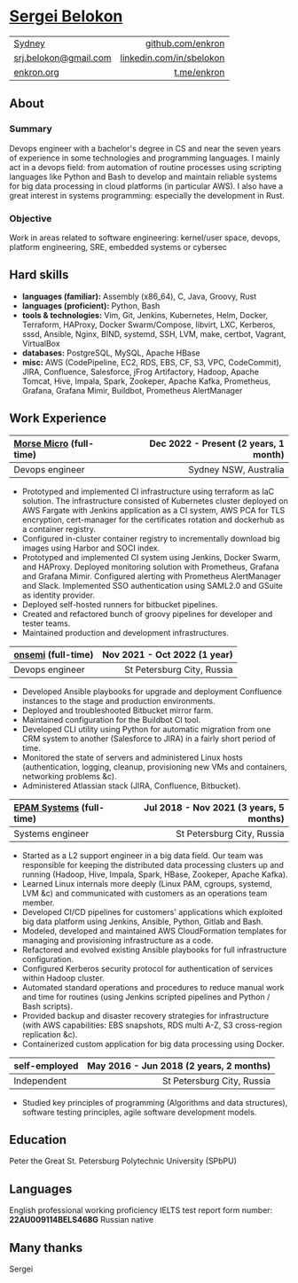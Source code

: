 # [Sergei Belokon](/download/sbelokon.pdf)

| | |
| :- | -: |
| [Sydney](https://www.google.com/maps/place/Sydney,+Australia/@-33.8822117,151.2210432,15z) | [github.com/enkron](https://github.com/enkron) |
| [srj.belokon@gmail.com](mailto:srj.belokon@gmail.com) | [linkedin.com/in/sbelokon](https://linkedin.com/in/sbelokon) |
| [enkron.org](https://enkron.org) | [t.me/enkron](https://t.me/enkron) |

## About

### Summary

Devops engineer with a bachelor's degree in CS and near the seven years of
experience in some technologies and programming languages. I mainly act in a
devops field: from automation of routine processes using scripting languages
like Python and Bash to develop and maintain reliable systems for big data
processing in cloud platforms (in particular AWS). I also have a great interest
in systems programming: especially the development in Rust.

### Objective

Work in areas related to software engineering: kernel/user space, devops,
platform engineering, SRE, embedded systems or cybersec

## Hard skills

- **languages (familiar):** Assembly (x86_64), C, Java, Groovy, Rust
- **languages (proficient):** Python, Bash
- **tools & technologies:** Vim, Git, Jenkins, Kubernetes, Helm, Docker,
  Terraform, HAProxy, Docker Swarm/Compose, libvirt, LXC, Kerberos, sssd,
  Ansible, Nginx, BIND, systemd, SSH, LVM, make, certbot, Vagrant, VirtualBox
- **databases:** PostgreSQL, MySQL, Apache HBase
- **misc:** AWS (CodePipeline, EC2, RDS, EBS, CF, S3, VPC, CodeCommit), JIRA,
  Confluence, Salesforce, jFrog Artifactory, Hadoop, Apache Tomcat, Hive,
  Impala, Spark, Zookeper, Apache Kafka, Prometheus, Grafana, Grafana Mimir,
  Buildbot, Prometheus AlertManager

## Work Experience

| **[Morse Micro](https://morsemicro.com) (full-time)** | **Dec 2022 - Present (2 years, 1 month)** |
| :- | -: |
| Devops engineer | Sydney NSW, Australia |

- Prototyped and implemented CI infrastructure using terraform as IaC solution.
  The infrastructure consisted of Kubernetes cluster deployed on AWS Fargate
  with Jenkins application as a CI system, AWS PCA for TLS encryption,
  cert-manager for the certificates rotation and dockerhub as a container
  registry.
- Configured in-cluster container registry to incrementally download big images
  using Harbor and SOCI index.
- Prototyped and implemented CI system using Jenkins, Docker Swarm, and
  HAProxy. Deployed monitoring solution with Prometheus, Grafana and Grafana
  Mimir. Configured alerting with Prometheus AlertManager and Slack. Implemented
  SSO authentication using SAML2.0 and GSuite as identity provider.
- Deployed self-hosted runners for bitbucket pipelines.
- Created and refactored bunch of groovy pipelines for developer and tester
  teams.
- Maintained production and development infrastructures.

| **[onsemi](https://onsemi.com) (full-time)** | **Nov 2021 - Oct 2022 (1 year)** |
| :- | -: |
| Devops engineer | St Petersburg City, Russia |

- Developed Ansible playbooks for upgrade and deployment Confluence instances to
  the stage and production environments.
- Deployed and troubleshooted Bitbucket mirror farm.
- Maintained configuration for the Buildbot CI tool.
- Developed CLI utility using Python for automatic migration from one CRM system
  to another (Salesforce to JIRA) in a fairly short period of time.
- Monitored the state of servers and administered Linux hosts (authentication,
  logging, cleanup, provisioning new VMs and containers, networking problems
  &c).
- Administered Atlassian stack (JIRA, Confluence, Bitbucket).

| **[EPAM Systems](https://epam.com) (full-time)** | **Jul 2018 - Nov 2021 (3 years, 5 months)** |
| :- | -: |
| Systems engineer | St Petersburg City, Russia |

- Started as a L2 support engineer in a big data field. Our team was responsible
  for keeping the distributed data processing clusters up and running (Hadoop,
  Hive, Impala, Spark, HBase, Zookeper, Apache Kafka).
- Learned Linux internals more deeply (Linux PAM, cgroups, systemd, LVM &c) and
  communicated with customers as an operations team member.
- Developed CI/CD pipelines for customers' applications which exploited big data
  platform using Jenkins, Ansible, Python, Gitlab and Bash.
- Modeled, developed and maintained AWS CloudFormation templates for managing
  and provisioning infrastructure as a code.
- Refactored and evolved existing Ansible playbooks for full infrastructure
  configuration.
- Configured Kerberos security protocol for authentication of services within
  Hadoop cluster.
- Automated standard operations and procedures to reduce manual work and time for
  routines (using Jenkins scripted pipelines and Python / Bash scripts).
- Provided backup and disaster recovery strategies for infrastructure (with AWS
  capabilities: EBS snapshots, RDS multi A-Z, S3 cross-region replication &c).
- Containerized custom application for big data processing using Docker.

| **self-employed** | **May 2016 - Jun 2018 (2 years, 2 months)** |
| :- | -: |
| Independent | St Petersburg City, Russia |

- Studied key principles of programming (Algorithms and data structures),
  software testing principles, agile software development models.

## Education

Peter the Great St. Petersburg Polytechnic University (SPbPU)

## Languages

English professional working proficiency
IELTS test report form number: **22AU009114BELS468G**
Russian native

## Many thanks

Sergei
